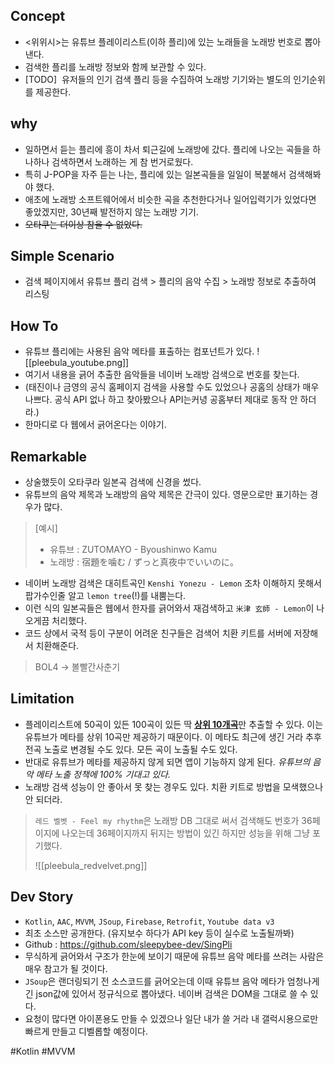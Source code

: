 Concept
---

-   <위위시>는 유튜브 플레이리스트(이하 플리)에 있는 노래들을 노래방 번호로 뽑아낸다.
-  검색한 플리를 노래방 정보와 함께 보관할 수 있다.
-   [TODO]  유저들의 인기 검색 플리 등을 수집하여 노래방 기기와는 별도의 인기순위를 제공한다.      
   

why
---

-   일하면서 듣는 플리에 흥이 차서 퇴근길에 노래방에 갔다. 플리에 나오는 곡들을 하나하나 검색하면서 노래하는 게 참 번거로웠다.
-   특히 J-POP을 자주 듣는 나는, 플리에 있는 일본곡들을 일일이 복붙해서 검색해봐야 했다.
-   애초에 노래방 소프트웨어에서 비슷한 곡을 추천한다거나 일어입력기가 있었다면 좋았겠지만, 30년째 발전하지 않는 노래방 기기.
-   ~~오타쿠는 더이상 참을 수 없었다.~~
   

Simple Scenario
---
-   검색 페이지에서 유튜브 플리 검색 > 플리의 음악 수집 > 노래방 정보로 추출하여 리스팅   
   

How To
---

-   유튜브 플리에는 사용된 음악 메타를 표출하는 컴포넌트가 있다.
  ![[pleebula_youtube.png]]
-   여기서 내용을 긁어 추출한 음악들을 네이버 노래방 검색으로 번호를 찾는다.
-   (태진이나 금영의 공식 홈페이지 검색을 사용할 수도 있었으나 공홈의 상태가 매우 나쁘다. 공식 API 없나 하고 찾아봤으나 API는커녕 공홈부터 제대로 동작 안 하더라.)
-   한마디로 다 웹에서 긁어온다는 이야기.


Remarkable
---

-   상술했듯이 오타쿠라 일본곡 검색에 신경을 썼다.
-   유튜브의 음악 제목과 노래방의 음악 제목은 간극이 있다. 영문으로만 표기하는 경우가 많다.
> [예시]
> - 유튜브 :  ZUTOMAYO - Byoushinwo Kamu
> - 노래방 : 宿題を噛む / ずっと真夜中でいいのに。

- 네이버 노래방 검색은 대히트곡인 `Kenshi Yonezu - Lemon` 조차 이해하지 못해서  팝가수인줄 알고 `lemon tree`(!)를 내뿜는다.
-   이런 식의 일본곡들은 웹에서 한자를 긁어와서 재검색하고 `米津 玄師 - Lemon`이 나오게끔 처리했다.
-   코드 상에서 국적 등이 구분이 어려운 친구들은 검색어 치환 키트를 서버에 저장해서 치환해준다. 

>  BOL4 -> 볼빨간사춘기
    

Limitation
---

-   플레이리스트에 50곡이 있든 100곡이 있든 딱 <u>**상위 10개곡**</u>만 추출할 수 있다. 이는 유튜브가 메타를 상위 10곡만 제공하기 때문이다. 이 메타도 최근에 생긴 거라 추후 전곡 노출로 변경될 수도 있다. 모든 곡이 노출될 수도 있다.
-   반대로 유튜브가 메타를 제공하지 않게 되면 앱이 기능하지 않게 된다. *유튜브의 음악 메타 노출 정책에 100% 기대고 있다.*
-  노래방 검색 성능이 안  좋아서 못 찾는 경우도 있다. 치환  키트로 방법을 모색했으나 안  되더라.
> `레드 벨벳 - Feel my rhythm`은 노래방 DB 그대로 써서 검색해도 번호가 36페이지에 나오는데 36페이지까지 뒤지는 방법이 있긴 하지만 성능을 위해 그냥 포기했다.
> 
> ![[pleebula_redvelvet.png]]



Dev Story
---

-   `Kotlin`, `AAC`, `MVVM`, `JSoup`, `Firebase`, `Retrofit`, `Youtube data v3`
- 최초 소스만 공개한다. (유지보수 하다가 API key 등이 실수로 노출될까봐)
- Github : https://github.com/sleepybee-dev/SingPli
- 무식하게 긁어와서 구조가 한눈에 보이기 때문에 유튜브 음악 메타를 쓰려는 사람은 매우 참고가 될 것이다.
-   `JSoup`은 랜더링되기 전 소스코드를 긁어오는데 이때 유튜브 음악 메타가 엄청나게 긴 json값에 있어서 정규식으로 뽑아냈다. 네이버 검색은 DOM을 그대로 쓸 수 있다.
-   요청이 많다면 아이폰용도 만들 수 있겠으나 일단 내가 쓸 거라 내 갤럭시용으로만 빠르게 만들고 디벨롭할 예정이다. 

#Kotlin
#MVVM
